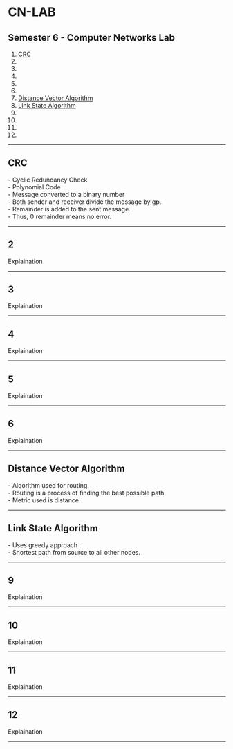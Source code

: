 # CN-LAB

<h2>Semester 6 - Computer Networks Lab</h2>

<ol>
    <a href="#1"><li>CRC</a>
    <a href="#2"><li></a>
    <a href="#3"><li></a>
    <a href="#4"><li></a>
    <a href="#5"><li></a>
    <a href="#6"><li></a>
    <a href="#7"><li>Distance Vector Algorithm</a>
    <a href="#8"><li>Link State Algorithm</a>
    <a href="#9"><li></a>
    <a href="#10"><li></a>
    <a href="#11"><li></a>
    <a href="#12"><li></a>
</ol>

<hr>

<h2 id="1">CRC</h2>
<p>
    - Cyclic Redundancy Check <br>
    - Polynomial Code <br>
    - Message converted to a binary number <br>
    - Both sender and receiver divide the message by gp. <br>
    - Remainder is added to the sent message. <br>
    - Thus, 0 remainder means no error. <br>
</p>
<hr>

<h2 id="2">2</h2>
<p>Explaination</p>
<hr>

<h2 id="3">3</h2>
<p>Explaination</p>
<hr>

<h2 id="4">4</h2>
<p>Explaination</p>
<hr>

<h2 id="5">5</h2>
<p>Explaination</p>
<hr>

<h2 id="6">6</h2>
<p>Explaination</p>
<hr>

<h2 id="7">Distance Vector Algorithm</h2>
<p>
    - Algorithm used for routing. <br>
    - Routing is a process of finding the best possible path. <br>
    - Metric used is distance. <br>
</p>
<hr>

<h2 id="8">Link State Algorithm</h2>
<p>
    - Uses greedy approach . <br>
    - Shortest path from source to all other nodes.
</p>
<hr>

<h2 id="9">9</h2>
<p>Explaination</p>
<hr>

<h2 id="10">10</h2>
<p>Explaination</p>
<hr>

<h2 id="11">11</h2>
<p>Explaination</p>
<hr>

<h2 id="12">12</h2>
<p>Explaination</p>
<hr>